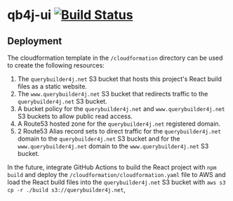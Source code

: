 # qb4j-ui [![Build Status](https://travis-ci.com/jones-chris/qb-react-ui.svg?branch=master)](https://travis-ci.com/jones-chris/qb-react-ui)

## Deployment
The cloudformation template in the `/cloudformation` directory can be used to create the following resources:
1. The `querybuilder4j.net` S3 bucket that hosts this project's React build files as a static website.
2. The `www.querybuilder4j.net` S3 bucket that redirects traffic to the `querybuilder4j.net` S3 bucket.
3. A bucket policy for the `querybuilder4j.net` and `www.querybuilder4j.net` S3 buckets to allow public read access.
4. A Route53 hosted zone for the `querybuilder4j.net` registered domain.
5. 2 Route53 Alias record sets to direct traffic for the `querybuilder4j.net` domain to the `querybuilder4j.net` S3 bucket
   and for the `www.querybuilder4j.net` domain to the `www.querybuilder4j.net` S3 bucket.
   
In the future, integrate GitHub Actions to build the React project with `npm build` and deploy the `/cloudformation/cloudformation.yaml`
file to AWS and load the React build files into the `querybuilder4j.net` S3 bucket with `aws s3 cp -r ./build s3://querybuilder4j.net`,
